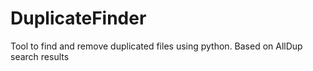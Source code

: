 # DuplicateFinder
Tool to find and remove duplicated files using python. Based on AllDup search results
